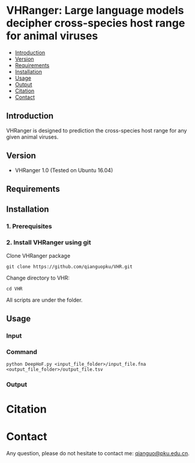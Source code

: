 # VHRanger: Large language models decipher cross-species host range for animal viruses

* [Introduction](#introduction)
* [Version](#version)
* [Requirements](#requirements)
* [Installation](#installation)
* [Usage](#usage)
* [Output](#output)
* [Citation](#citation)
* [Contact](#contact)
    

## Introduction

VHRanger is designed to prediction the cross-species host range for any given animal viruses. 

## Version
+ VHRanger 1.0 (Tested on Ubuntu 16.04)

## Requirements

## Installation

### 1. Prerequisites
  
### 2. Install VHRanger using git
  
  Clone VHRanger package
  
    git clone https://github.com/qianguopku/VHR.git
    
  Change directory to VHR:
  
    cd VHR
    
  All scripts are under the folder.
  

## Usage

### Input
  
### Command
  
    python DeepHoF.py <input_file_folder>/input_file.fna <output_file_folder>/output_file.tsv
    
  
### Output


# Citation


# Contact
Any question, please do not hesitate to contact me: qianguo@pku.edu.cn.
